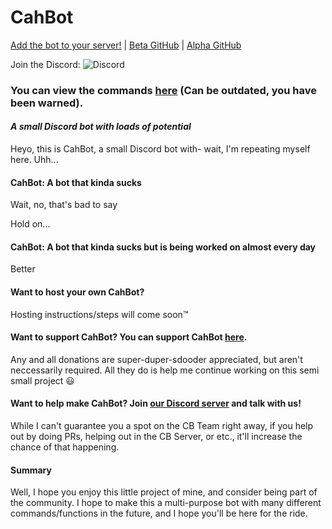 # CahBot

[Add the bot to your server!](https://goo.gl/ttNED9) |
[Beta GitHub](https://github.com/Cahbots/cahbot-beta) |
[Alpha GitHub](https://github.com/cahbots/cahbot-alpha)

Join the Discord: ![Discord](https://discordapp.com/api/guilds/252196054101917696/widget.png)  

### You can view the commands [here](http://ruby.cahbot.pro/commands) (Can be outdated, you have been warned).

#### ***A small Discord bot with loads of potential***

Heyo, this is CahBot, a small Discord bot with- wait, I'm repeating myself here. Uhh...

#### **CahBot:** A bot that kinda sucks

Wait, no, that's bad to say

Hold on...

#### **CahBot:** A bot that kinda sucks but is being worked on almost every day

Better

#### **Want to host your own CahBot?**
Hosting instructions/steps will come soon:tm:

#### **Want to support CahBot?** You can support CahBot [here](https://goo.gl/QBvB7N).

Any and all donations are super-duper-sdooder appreciated, but aren't neccessarily required. All they do is help me continue working on this semi small project :smiley:

#### **Want to help make CahBot?** Join [our Discord server](https://goo.gl/02ZRK5) and talk with us!

While I can't guarantee you a spot on the CB Team right away, if you help out by doing PRs, helping out in the CB Server, or etc., it'll increase the chance of that happening.

#### **Summary**

Well, I hope you enjoy this little project of mine, and consider being part of the community. I hope to make this a multi-purpose bot with many different commands/functions in the future, and I hope you'll be here for the ride.
